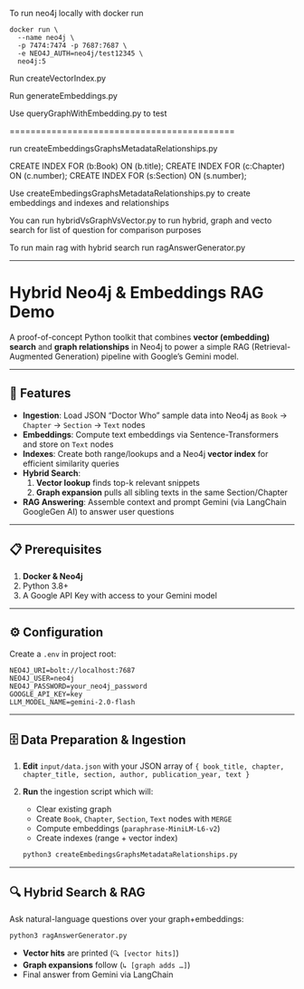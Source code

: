 To run neo4j locally with docker run
```
docker run \
  --name neo4j \
  -p 7474:7474 -p 7687:7687 \
  -e NEO4J_AUTH=neo4j/test12345 \
  neo4j:5
```

Run createVectorIndex.py 

Run generateEmbeddings.py

Use queryGraphWithEmbedding.py to test

===========================================

run createEmbeddingsGraphsMetadataRelationships.py

CREATE INDEX FOR (b:Book) ON (b.title);
CREATE INDEX FOR (c:Chapter) ON (c.number);
CREATE INDEX FOR (s:Section) ON (s.number);

Use createEmbedingsGraphsMetadataRelationships.py to create embeddings and indexes and relationships

You can run hybridVsGraphVsVector.py to run hybrid, graph and vecto search for list of question for comparison purposes

To run main rag with hybrid search run ragAnswerGenerator.py

---

# Hybrid Neo4j & Embeddings RAG Demo

A proof-of-concept Python toolkit that combines **vector (embedding) search** and **graph relationships** 
in Neo4j to power a simple RAG (Retrieval-Augmented Generation) pipeline with Google’s Gemini model.

---

## 🚀 Features

- **Ingestion**: Load JSON “Doctor Who” sample data into Neo4j as `Book` → `Chapter` → `Section` → `Text` nodes  
- **Embeddings**: Compute text embeddings via Sentence-Transformers and store on `Text` nodes  
- **Indexes**: Create both range/lookups and a Neo4j **vector index** for efficient similarity queries  
- **Hybrid Search**:  
  1. **Vector lookup** finds top-k relevant snippets  
  2. **Graph expansion** pulls all sibling texts in the same Section/Chapter  
- **RAG Answering**: Assemble context and prompt Gemini (via LangChain GoogleGen AI) to answer user questions  

---

## 📋 Prerequisites

1. **Docker & Neo4j**
2. Python 3.8+  
3. A Google API Key with access to your Gemini model

---

## ⚙️ Configuration

Create a `.env` in project root:

```dotenv
NEO4J_URI=bolt://localhost:7687
NEO4J_USER=neo4j
NEO4J_PASSWORD=your_neo4j_password
GOOGLE_API_KEY=key
LLM_MODEL_NAME=gemini-2.0-flash
```

---

## 🗄️ Data Preparation & Ingestion

1. **Edit** `input/data.json` with your JSON array of `{ book_title, chapter, chapter_title, section, author, publication_year, text }`
2. **Run** the ingestion script which will:

   * Clear existing graph
   * Create `Book`, `Chapter`, `Section`, `Text` nodes with `MERGE`
   * Compute embeddings (`paraphrase-MiniLM-L6-v2`)
   * Create indexes (range + vector index)

   ```bash
   python3 createEmbedingsGraphsMetadataRelationships.py
   ```

---

## 🔍 Hybrid Search & RAG

Ask natural-language questions over your graph+embeddings:

```bash
python3 ragAnswerGenerator.py
```

* **Vector hits** are printed (`🔍 [vector hits]`)
* **Graph expansions** follow (`↳ [graph adds …]`)
* Final answer from Gemini via LangChain
